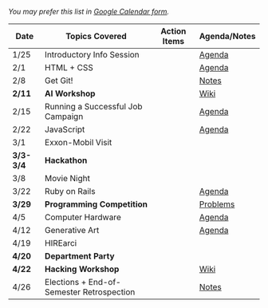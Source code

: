 *You may prefer this list in [Google Calendar form](https://okstateacm.github.io/calendar/).*

| Date 	| Topics Covered                | Action Items                      | Agenda/Notes                 |
|-------|-------------------------------|-----------------------------------|------------------------------|
| 1/25	| Introductory Info Session     |                                   | [Agenda](https://github.com/OKStateACM/MeetingNotes/blob/master/2016-2017/spring2017/01-25%20-%20Introduction.md) |
| 2/1 	| HTML + CSS					|                                   |  [Agenda](https://github.com/OKStateACM/MeetingNotes/blob/master/2016-2017/spring2017/02-01%20-%20HTML%20and%20CSS.md)         |
| 2/8 	| Get Git!       				|                                   | [Notes](https://github.com/OKStateACM/MeetingNotes/blob/master/2016-2017/spring2017/02-08%20-%20Git%20NOTES.md)        |
| **2/11**  | **AI Workshop**    		|                                   | [Wiki](https://git.io/vD35W)    |
| 2/15	| Running a Successful Job Campaign |                                 | [Agenda](https://github.com/OKStateACM/MeetingNotes/blob/master/2016-2017/spring2017/02-15%20-%20Running%20a%20Successful%20Job%20Campaign.md)  |
| 2/22	| JavaScript  |   | [Agenda](https://github.com/OKStateACM/MeetingNotes/blob/master/2016-2017/spring2017/02-22%20-%20JavaScript%20and%20jQuery.md)         |
| 3/1 	| Exxon-Mobil Visit   				|                                   |                              |
| **3/3-3/4** | **Hackathon**			|                                   |                              |
| 3/8 	| Movie Night     				|                                   |                              |
| 3/22	| Ruby on Rails | | [Agenda](https://github.com/OKStateACM/MeetingNotes/blob/master/2016-2017/spring2017/03-22%20-%20Ruby%20on%20Rails.md) |
| **3/29**	| **Programming Competition**	|                               | [Problems](http://cs.okstate.edu/~acm/problems/spring2017.html)                             |
| 4/5 	| Computer Hardware				|                                   | [Agenda](https://github.com/OKStateACM/MeetingNotes/blob/master/2016-2017/spring2017/04-05%20-%20Computer%20Hardware.md)   |
| 4/12	| Generative Art   				|                                   | [Agenda](https://github.com/OKStateACM/MeetingNotes/blob/master/2016-2017/spring2017/04-12%20-%20Generative%20Art.md)   |
| 4/19	| HIREarci		|                                   |                              |
| **4/20**	| **Department Party**		|                                   |                              |
| **4/22**	| **Hacking Workshop**		|                                   | [Wiki](https://git.io/v9TzK) |
| 4/26	| Elections + End-of-Semester Retrospection	|       				| [Notes](https://github.com/OKStateACM/MeetingNotes/blob/master/2016-2017/spring2017/04-22%20-%20Retrospective.md)      |
